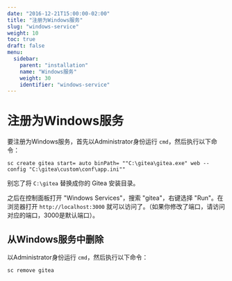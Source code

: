 ```yaml
---
date: "2016-12-21T15:00:00-02:00"
title: "注册为Windows服务"
slug: "windows-service"
weight: 10
toc: true
draft: false
menu:
  sidebar:
    parent: "installation"
    name: "Windows服务"
    weight: 30
    identifier: "windows-service"
---
```


# 注册为Windows服务

要注册为Windows服务，首先以Administrator身份运行 `cmd`，然后执行以下命令：

```
sc create gitea start= auto binPath= ""C:\gitea\gitea.exe" web --config "C:\gitea\custom\conf\app.ini""
```

别忘了将 `C:\gitea` 替换成你的 Gitea 安装目录。

之后在控制面板打开 "Windows Services"，搜索 "gitea"，右键选择 "Run"。在浏览器打开 `http://localhost:3000` 就可以访问了。（如果你修改了端口，请访问对应的端口，3000是默认端口）。

## 从Windows服务中删除

以Administrator身份运行 `cmd`，然后执行以下命令：

```
sc remove gitea
```
